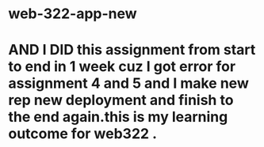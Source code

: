 # web-322-app-new

# AND I DID this assignment from start to end in 1 week cuz I got error for assignment 4 and 5 and I make new rep new deployment and finish to the end again.this is my learning outcome for web322 .